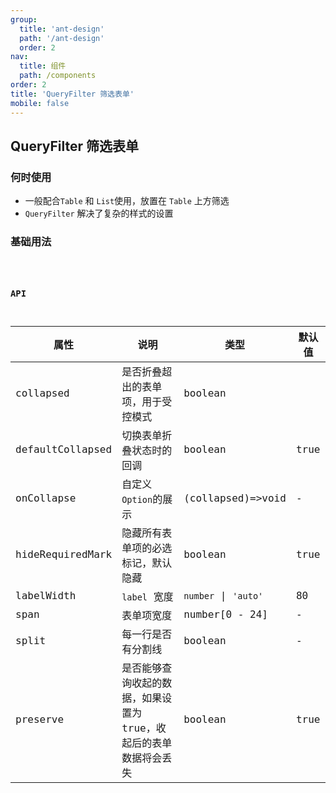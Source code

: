 ```yaml
---
group:
  title: 'ant-design'
  path: '/ant-design'
  order: 2
nav:
  title: 组件
  path: /components
order: 2
title: 'QueryFilter 筛选表单'
mobile: false
---
```


## QueryFilter 筛选表单

### 何时使用

- 一般配合`Table` 和 `List`使用，放置在 `Table` 上方筛选
- `QueryFilter` 解决了复杂的样式的设置

### 基础用法

<code src="./demos/demo1.tsx" />

### API

| 属性 | 说明 | 类型 | 默认值 |
| --- | --- | --- | --- |
| collapsed | 是否折叠超出的表单项，用于受控模式 | boolean |  |
| defaultCollapsed | 切换表单折叠状态时的回调 | boolean | true |
| onCollapse | 自定义`Option`的展示 | (collapsed)=>void | - |
| hideRequiredMark | 隐藏所有表单项的必选标记，默认隐藏 | boolean | true |
| labelWidth | `label` 宽度 | `number` \| `'auto'` | 80 |
| span | 表单项宽度 | number[0 - 24] | - |
| split | 每一行是否有分割线 | boolean | - |
| preserve | 是否能够查询收起的数据，如果设置为 true，收起后的表单数据将会丢失 | boolean | true |
